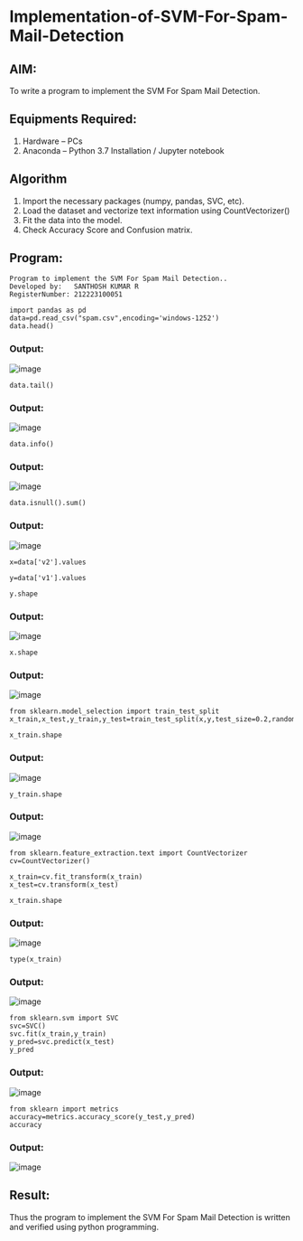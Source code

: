 # Implementation-of-SVM-For-Spam-Mail-Detection

## AIM:
To write a program to implement the SVM For Spam Mail Detection.

## Equipments Required:
1. Hardware – PCs
2. Anaconda – Python 3.7 Installation / Jupyter notebook

## Algorithm
1. Import the necessary packages (numpy, pandas, SVC, etc).
2. Load the dataset and vectorize text information using CountVectorizer()
3. Fit the data into the model.
4. Check Accuracy Score and Confusion matrix.

## Program:
```
Program to implement the SVM For Spam Mail Detection..
Developed by:   SANTHOSH KUMAR R
RegisterNumber: 212223100051
```
```
import pandas as pd
data=pd.read_csv("spam.csv",encoding='windows-1252')
data.head()
```
### Output:
![image](https://github.com/user-attachments/assets/d947ecbc-7bf4-4dcb-ac61-c841c36323d0)
```
data.tail()
```
### Output:
![image](https://github.com/user-attachments/assets/5909a894-fda7-4164-99a0-9c2ce1305fd2)

```
data.info()
```
### Output:
![image](https://github.com/user-attachments/assets/975a71ee-66b0-41ae-9c35-9fe211ff3c8c)

```
data.isnull().sum()
```
### Output:
![image](https://github.com/user-attachments/assets/e26032ab-2a32-466c-8b92-4a947099b6ca)

```
x=data['v2'].values
```
```
y=data['v1'].values
```
```
y.shape
```
### Output:
![image](https://github.com/user-attachments/assets/0f679d6f-7573-4a04-8bc2-b89c7af48476)


```
x.shape
```
### Output:
![image](https://github.com/user-attachments/assets/c683dbb2-917e-45c1-938a-35cf4f890816)

```
from sklearn.model_selection import train_test_split
x_train,x_test,y_train,y_test=train_test_split(x,y,test_size=0.2,random_state=0)
```
```
x_train.shape
```
### Output:
![image](https://github.com/user-attachments/assets/10fa1fe6-6dd5-46d1-a6dc-d18bbcd1f5b8)
```
y_train.shape
```
### Output:
![image](https://github.com/user-attachments/assets/49ecf681-544b-4073-a4e9-dd48acdfd08d)

```
from sklearn.feature_extraction.text import CountVectorizer
cv=CountVectorizer()
```
```
x_train=cv.fit_transform(x_train)
x_test=cv.transform(x_test)
```
```
x_train.shape
```
### Output:
![image](https://github.com/user-attachments/assets/40a93a45-4f6b-4e6c-a948-86b104e90763)

```
type(x_train)
```
### Output:
![image](https://github.com/user-attachments/assets/720b5312-c50d-41d7-a18e-bad5cc527946)

```
from sklearn.svm import SVC
svc=SVC()
svc.fit(x_train,y_train)
y_pred=svc.predict(x_test)
y_pred
```
### Output:
![image](https://github.com/user-attachments/assets/4acb86ea-c30a-45b0-ad73-db7e02fa41f9)

```
from sklearn import metrics
accuracy=metrics.accuracy_score(y_test,y_pred)
accuracy
```
### Output:
![image](https://github.com/user-attachments/assets/f37e401e-9e82-4e71-8452-5acbe583f578)


## Result:
Thus the program to implement the SVM For Spam Mail Detection is written and verified using python programming.
